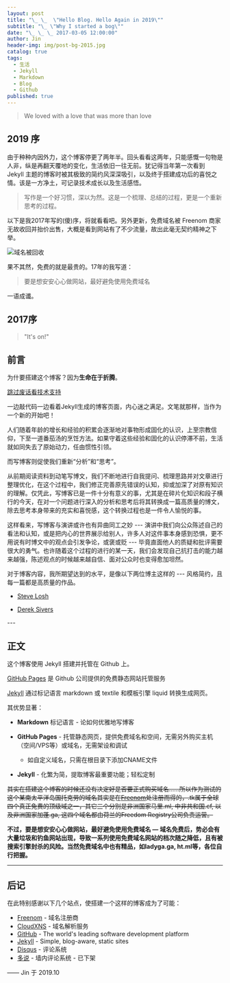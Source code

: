 ```yaml
---
layout: post
title: "\_ \_  \"Hello Blog. Hello Again in 2019\""
subtitle: "\_ \"Why I started a bog\""
date: "\_ \_ \_ 2017-03-05 12:00:00"
author: Jin
header-img: img/post-bg-2015.jpg
catalog: true
tags:
  - 生活
  - Jekyll
  - Markdown
  - Blog
  - Github
published: true
---
```



> We loved with a love that was more than love

## 2019 序

由于种种内因外力，这个博客停更了两年半。回头看看这两年，只能感慨一句物是人非，纵是再翻天覆地的变化，生活依旧一往无前。犹记得当年第一次看到 Jekyll 主题的博客时被其极致的简约风深深吸引，以及终于搭建成功后的喜悦之情。该是一方净土，可记录技术成长以及生活感悟。

> 写作是一个好习惯，深以为然。这是一个梳理、总结的过程，更是一个重新思考的过程。

以下是我2017年写的(傻)序，将就看看吧。另外更新，免费域名被 Freenom 商家无故收回并抬价出售，大概是看到网站有了不少流量，故出此毫无契约精神之下举。

![域名被回收]({{site.baseurl}}/_posts/freenomkeng.jpg)

果不其然，免费的就是最贵的。17年的我写道：

> 要是想安安心心做网站，最好避免使用免费域名

一语成谶。





## 2017序


> "It's on!"


## 前言


为什要搭建这个博客？因为**生命在于折腾**。


[跳过废话看技术支持](#build) 


一边敲代码一边看着Jekyll生成的博客页面，内心迷之满足。文笔就那样，当作为一个新的开始吧！


人们随着年龄的增长和经验的积累会逐渐地对事物形成固化的认识，上至宗教信仰，下至一道番茄汤的烹饪方法。如果守着这些经验和固化的认识停滞不前，生活就如同失去了原始动力，任由惯性引领。


而写博客则促使我们重新“分析”和“思考”。


从前期阅读资料到动笔写博文，我们不断地进行自我提问、梳理思路并对文章进行整理优化，在这个过程中，我们修正完善原先错误的认知，抑或加深了对原有知识的理解。仅凭此，写博客已是一件十分有意义的事，尤其是在碎片化知识和段子横行的今天，在对一个问题进行深入的分析和思考后将其转换成一篇高质量的博文，除去思考本身带来的充实和喜悦感，这个转换过程也是一件令人愉悦的事。


这样看来，写博客与演讲或许也有异曲同工之妙 --- 演讲中我们向公众陈述自己的看法和认知，或是把内心的世界展示给别人，许多人对这件事本身感到恐惧，更不用说有时博文中的观点会引发争论，或褒或贬 --- 毕竟直面他人的质疑和批评需要很大的勇气。也许随着这个过程的进行的某一天，我们会发现自己抗打击的能力越来越强，陈述观点的时候越来越自信、面对公众时也变得愈加坦然。


对于博客内容，我所期望达到的水平，是像以下两位博主这样的 --- 风格简约，且每一篇都是高质量的作品。


* [Steve Losh][]

* [Derek Sivers][]




<p id = "build"></p>
---



## 正文


这个博客使用 Jekyll 搭建并托管在 Github 上。

[GitHub Pages](https://pages.github.com/) 是 Github 公司提供的免费静态网站托管服务 

[Jekyll](http://jekyllrb.com/) 通过标记语言 markdown 或 textile 和模板引擎 liquid 转换生成网页。


其优势显著：

* **Markdown** 标记语言 - 论如何优雅地写博客

* **GitHub Pages** - 托管静态网页，提供免费域名和空间，无需另外购买主机（空间/VPS等）或域名，无需架设和调试
	* 如自定义域名，只需在根目录下添加CNAME文件 
	
* **Jekyll** - 化繁为简，提取博客最重要功能；轻松定制


~~其实在搭建这个博客的时候还没有决定好是否要正式购买域名......所以作为测试的这个某南太平洋岛国托克劳的域名其实是在[Freenom]处注册而得的，.tk属于全球四个真正免费的顶级域之一，其它三个分别是非洲国家马里.ml, 中非共和国.cf, 以及非洲国家加蓬.ga, 这四个域名都由荷兰的Freedom Registry公司负责运营。~~


**不过，要是想安安心心做网站，最好避免使用免费域名 — 域名免费后，势必会有大量垃圾和钓鱼网站出现，导致一系列使用免费域名网站的档次随之降低，且有被搜索引擎封杀的风险。当然免费域名中也有精品，如ladyga.ga, ht.ml等，各位自行把握。**


---


## 后记


在此特别感谢以下几个站点，使搭建一个这样的博客成为了可能：


* [Freenom][] - 域名注册商
* [CloudXNS][] - 域名解析服务
* [GitHub][] - The world's leading software development platform
* [Jekyll][] -  Simple, blog-aware, static sites
* [Disqus][] - 评论系统
* [多说][] - 墙内评论系统 - 已下架


—— Jin 于 2019.10


[Steve Losh]:   http://stevelosh.com/   "Steve Losh"
[Derek Sivers]: http://sivers.org/  "Derek Sivers"
[GoDaddy]:  http://godaddy.com  "Godaddy"
[GitHub]: http://github.com "Github:social coding"
[Jekyll]:   https://github.com/mojombo/jekyll
[Disqus]: http://disqus.com "Disqus"
[CloudXNS]: https://www.cloudxns.net/ "CloudXNS"
[GitHub Pages]: http://pages.github.com "GitHub Pages"
[Freenom]: http://www.freenom.com/en/index.html?lang=en "Freenom"
[多说]: http://duoshuo.com/ "多说"
